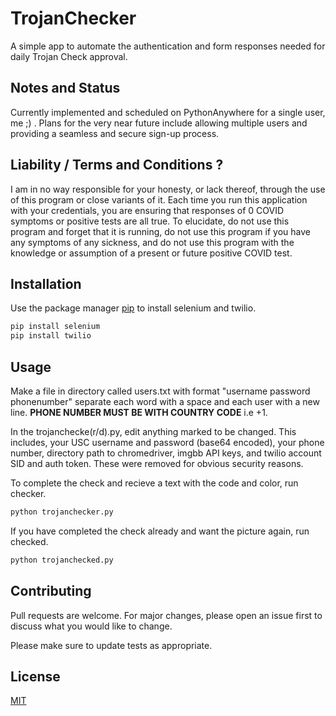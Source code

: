 # TrojanChecker

A simple app to automate the authentication and form responses needed for daily Trojan Check approval.

## Notes and Status

Currently implemented and scheduled on PythonAnywhere for a single user, me ;) . Plans for the very near future include allowing multiple users and providing a seamless and secure sign-up process. 

## Liability / Terms and Conditions ?

I am in no way responsible for your honesty, or lack thereof, through the use of this program or close variants of it. Each time you run this application with your credentials, you are ensuring that responses of 0 COVID symptoms or positive tests are all true. To elucidate, do not use this program and forget that it is running, do not use this program if you have any symptoms of any sickness, and do not use this program with the knowledge or assumption of a present or future positive COVID test. 

## Installation

Use the package manager [pip](https://pip.pypa.io/en/stable/) to install selenium and twilio.

```bash
pip install selenium
pip install twilio
```

## Usage
Make a file in directory called users.txt with format "username password phonenumber" separate each word with a space and each user with a new line. **PHONE NUMBER MUST BE WITH COUNTRY CODE** i.e +1. 

In the trojanchecke(r/d).py, edit anything marked to be changed. This includes, your USC username and password (base64 encoded), your phone number, directory path to chromedriver, imgbb API keys, and twilio account SID and auth token. These were removed for obvious security reasons.

To complete the check and recieve a text with the code and color, run checker.
```bash
python trojanchecker.py
```
If you have completed the check already and want the picture again, run checked.
```bash
python trojanchecked.py
```

## Contributing
Pull requests are welcome. For major changes, please open an issue first to discuss what you would like to change.

Please make sure to update tests as appropriate.

## License
[MIT](https://choosealicense.com/licenses/mit/)